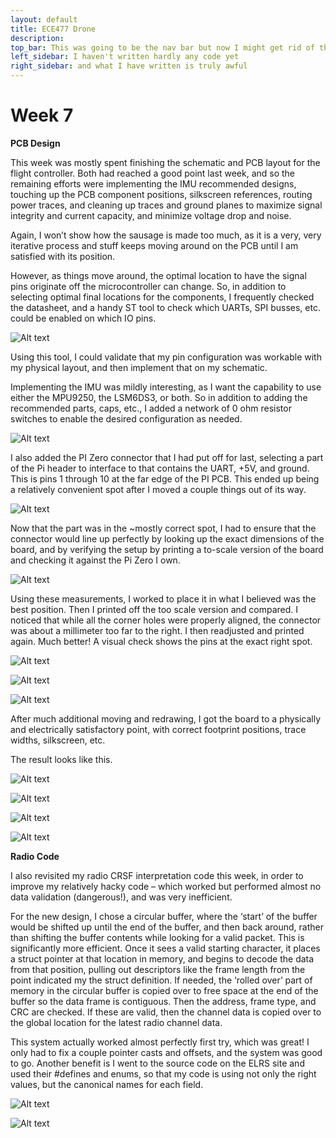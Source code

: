 ```yaml
---
layout: default
title: ECE477 Drone
description:
top_bar: This was going to be the nav bar but now I might get rid of this lol.
left_sidebar: I haven't written hardly any code yet
right_sidebar: and what I have written is truly awful
---
```


# Week 7

**PCB Design**

This week was mostly spent finishing the schematic and PCB layout for the flight controller. Both had reached a good point last week, and so the remaining efforts were implementing the IMU recommended designs, touching up the PCB component positions, silkscreen references, routing power traces, and cleaning up traces and ground planes to maximize signal integrity and current capacity, and minimize voltage drop and noise.

Again, I won’t show how the sausage is made too much, as it is a very, very iterative process and stuff keeps moving around on the PCB until I am satisfied with its position.

However, as things move around, the optimal location to have the signal pins originate off the microcontroller can change. So, in addition to selecting optimal final locations for the components, I frequently checked the datasheet, and a handy ST tool to check which UARTs, SPI busses, etc. could be enabled on which IO pins.

![Alt text](image.png "STM32F446 pin mappings")

Using this tool, I could validate that my pin configuration was workable with my physical layout, and then implement that on my schematic.

Implementing the IMU was mildly interesting, as I want the capability to use either the MPU9250, the LSM6DS3, or both. So in addition to adding the recommended parts, caps, etc., I added a network of 0 ohm resistor switches to enable the desired configuration as needed.

![Alt text](image-1.png "Dual IMU configuration")

I also added the PI Zero connector that I had put off for last, selecting a part of the Pi header to interface to that contains the UART, +5V, and ground. This is pins 1 through 10 at the far edge of the PI PCB. This ended up being a relatively convenient spot after I moved a couple things out of its way.

![Alt text](image-2.png "Pi Zero pinout")

Now that the part was in the ~mostly correct spot, I had to ensure that the connector would line up perfectly by looking up the exact dimensions of the board, and by verifying the setup by printing a to-scale version of the board and checking it against the Pi Zero I own.

![Alt text](image-3.png "Pi Zero dimensions")

Using these measurements, I worked to place it in what I believed was the best position. Then I printed off the too scale version and compared. I noticed that while all the corner holes were properly aligned, the connector was about a millimeter too far to the right. I then readjusted and printed again. Much better! A visual check shows the pins at the exact right spot.

![Alt text](image-4.png "PCB drill and borders plot")

![Alt text](image-5.png)

![Alt text](image-6.png "PCB size comparison")

After much additional moving and redrawing, I got the board to a physically and electrically satisfactory point, with correct footprint positions, trace widths, silkscreen, etc.

The result looks like this.

![Alt text](image-7.png)

![Alt text](image-8.png)

![Alt text](image-9.png)

![Alt text](image-10.png)

**Radio Code**

I also revisited my radio CRSF interpretation code this week, in order to improve my relatively hacky code – which worked but performed almost no data validation (dangerous!), and was very inefficient.

For the new design, I chose a circular buffer, where the ‘start’ of the buffer would be shifted up until the end of the buffer, and then back around, rather than shifting the buffer contents while looking for a valid packet. This is significantly more efficient. Once it sees a valid starting character, it places a struct pointer at that location in memory, and begins to decode the data from that position, pulling out descriptors like the frame length from the point indicated my the struct definition. If needed, the ‘rolled over’ part of memory in the circular buffer is copied over to free space at the end of the buffer so the data frame is contiguous. Then the address, frame type, and CRC are checked. If these are valid, then the channel data is copied over to the global location for the latest radio channel data.

This system actually worked almost perfectly first try, which was great! I only had to fix a couple pointer casts and offsets, and the system was good to go. Another benefit is I went to the source code on the ELRS site and used their #defines and enums, so that my code is using not only the right values, but the canonical names for each field.

![Alt text](image-11.png)

![Alt text](image-12.png "Data streaming in")
